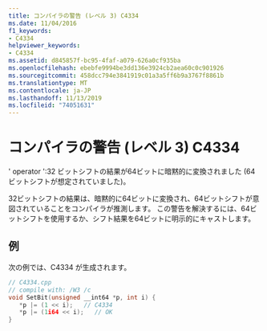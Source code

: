 ```yaml
---
title: コンパイラの警告 (レベル 3) C4334
ms.date: 11/04/2016
f1_keywords:
- C4334
helpviewer_keywords:
- C4334
ms.assetid: d845857f-bc95-4faf-a079-626a0cf935ba
ms.openlocfilehash: ebebfe9994be3dd136e3924cb2aea60c0c901926
ms.sourcegitcommit: 458dcc794e3841919c01a3a5ff6b9a3767f8861b
ms.translationtype: MT
ms.contentlocale: ja-JP
ms.lasthandoff: 11/13/2019
ms.locfileid: "74051631"
---
```

# <a name="compiler-warning-level-3-c4334"></a>コンパイラの警告 (レベル 3) C4334

' operator ':32 ビットシフトの結果が64ビットに暗黙的に変換されました (64 ビットシフトが想定されていました)。

32ビットシフトの結果は、暗黙的に64ビットに変換され、64ビットシフトが意図されていることをコンパイラが推測します。  この警告を解決するには、64ビットシフトを使用するか、シフト結果を64ビットに明示的にキャストします。

## <a name="example"></a>例

次の例では、C4334 が生成されます。

```cpp
// C4334.cpp
// compile with: /W3 /c
void SetBit(unsigned __int64 *p, int i) {
   *p |= (1 << i);   // C4334
   *p |= (1i64 << i);   // OK
}
```